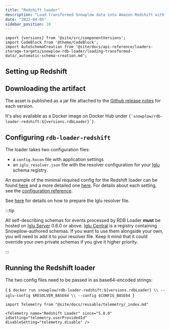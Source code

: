 ```yaml
---
title: "Redshift loader"
description: "Load transformed Snowplow data into Amazon Redshift with automatic table creation, schema evolution, and configurable authentication methods for data warehousing."
date: "2022-04-05"
sidebar_position: 10
---
```


```mdx-code-block
import {versions} from '@site/src/componentVersions';
import CodeBlock from '@theme/CodeBlock';
import AutoSchemaCreation from '@site/docs/api-reference/loaders-storage-targets/snowplow-rdb-loader/loading-transformed-data/_automatic-schema-creation.md';
```

## Setting up Redshift

<AutoSchemaCreation name="Redshift" grantDocs="https://docs.aws.amazon.com/redshift/latest/dg/r_GRANT.html" />

## Downloading the artifact

The asset is published as a jar file attached to the [Github release notes](https://github.com/snowplow/snowplow-rdb-loader/releases) for each version.

<p>It's also available as a Docker image on Docker Hub under <code>{`snowplow/rdb-loader-redshift:${versions.rdbLoader}`}</code>.</p>

## Configuring `rdb-loader-redshift`

The loader takes two configuration files:

- a `config.hocon` file with application settings
- an `iglu_resolver.json` file with the resolver configuration for your [Iglu](https://github.com/snowplow/iglu) schema registry.

An example of the minimal required config for the Redshift loader can be found [here](https://github.com/snowplow/snowplow-rdb-loader/blob/master/config/loader/aws/redshift.config.minimal.hocon) and a more detailed one [here](https://github.com/snowplow/snowplow-rdb-loader/blob/master/config/loader/aws/redshift.config.reference.hocon). For details about each setting, see the [configuration reference](/docs/api-reference/loaders-storage-targets/snowplow-rdb-loader/loading-transformed-data/rdb-loader-configuration-reference/index.md).

See [here](/docs/api-reference/iglu/iglu-resolver/index.md) for details on how to prepare the Iglu resolver file.

:::tip

All self-describing schemas for events processed by RDB Loader **must** be hosted on [Iglu Server](/docs/api-reference/iglu/iglu-repositories/iglu-server/index.md) 0.6.0 or above. [Iglu Central](/docs/api-reference/iglu/iglu-repositories/iglu-central/index.md) is a registry containing Snowplow-authored schemas. If you want to use them alongside your own, you will need to add it to your resolver file. Keep it mind that it could override your own private schemas if you give it higher priority.

:::

## Running the Redshift loader

The two config files need to be passed in as base64-encoded strings:

<CodeBlock language="bash">{
`$ docker run snowplow/rdb-loader-redshift:${versions.rdbLoader} \\
  --iglu-config $RESOLVER_BASE64 \\
  --config $CONFIG_BASE64
`}</CodeBlock>

```mdx-code-block
import Telemetry from "@site/docs/reusable/telemetry/_index.md"

<Telemetry name="Redshift Loader" since="5.0.0" idSetting="telemetry.userProvidedId" disableSetting="telemetry.disable" />
```
